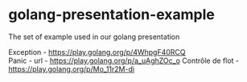 # golang-presentation-example
The set of example used in our golang presentation  

Exception - https://play.golang.org/p/4WhpgF40RCQ  
Panic - url - https://play.golang.org/p/a_uAghZOc_o 
Contrôle de flot - https://play.golang.org/p/Mo_11r2M-di  
